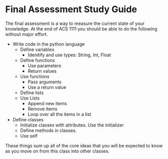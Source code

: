 # Final Assessment Study Guide

The final assessment is a way to measure the current state of your knowledge. At the end of ACS 1111 you should be able to do the following without major effort. 

- Write code in the python language
	- Define variables 
		- Idenitify and use types: String, Int, Float
	- Define functions 
		- Use parameters 
		- Return values 
	- Use functions 
		- Pass arguments 
		- Use a return value
	- Define lists
	- Use Lists 
		- Append new items 
		- Remove items 
		- Loop over all the items in a list
- Define classes
	- Initialize classes with attributes. Use the initializer
	- Define methods in classes. 
	- Use self

These things sum up all of the core ideas that you will be expected to know as you move on from this class into other classes. 